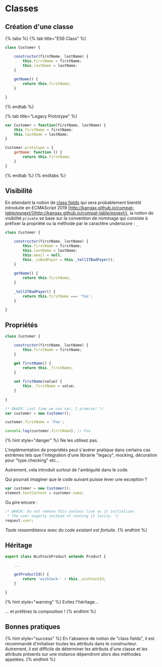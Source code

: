 # Classes

## Création d'une classe

{% tabs %}
{% tab title="ES6 Class" %}
```javascript
class Customer {

    constructor(firstName, lastName) {
        this.firstName = firstName;
        this.lastName = lastName;
    }
    
    getName() {
        return this.firstName;
    }

}
```
{% endtab %}

{% tab title="Legacy Prototype" %}
```javascript
var Customer = function(firstName, lastName) {
    this.firstName = firstName;
    this.lastName = lastName;
}

Customer.prototype = {
    getName: function () {
        return this.firstName;
    }
}

```
{% endtab %}
{% endtabs %}

## Visibilité

En attendant la notion de [class fields](https://github.com/tc39/proposal-class-fields) qui sera probablement bientôt introduite en ECMAScript 2019 [http://kangax.github.io/compat-table/esnext/](http://kangax.github.io/compat-table/esnext/), la notion de visibilité `private` se base sur la convention de nommage qui consiste à préfixer la propriété ou la méthode par le caractère underscore : `_`

```javascript
class Customer {

    constructor(firstName, lastName) {
        this.firstName = firstName;
        this.lastName = lastName;
        this.email = null;
        this._isBadPayer = this._tellIfBadPayer();
    }
    
    getName() {
        return this.firstName;
    }
    
    _tellIfBadPayer() {
        return this.firstName === 'foo';
    }

}
```

## Propriétés

```javascript
class Customer {

    constructor(firstName, lastName) {
        this.firstName = firstName;
    }

    get firstName() {
        return this._firstName;
    }
    
    set firstName(value) {
        this._firstName = value;
    }
    
}

/* @HACK: Last time we use var, I promise! */
var customer = new Customer();

customer.firstName = 'Foo';

console.log(customer.firstName); // Foo
```

{% hint style="danger" %}
Ne les utilisez pas.

L'implémentation de propriétés peut s'avérer pratique dans certains cas extrêmes tels que l'intégration d'une librairie "legacy", mocking, décoration pour "type checking" etc...

Autrement, cela introduit surtout de l'ambiguité dans le code.

Qui pourrait imaginer que le code suivant puisse lever une exception ?

```javascript
var customer = new Customer();
element.textContent = customer.name;
```

Ou pire encore :

```javascript
/* @HACK: Do not remove this useless line as it initializes
 * the user eagerly instead of running it lazily. */
request.user;
```

_Toute ressemblance avec du code existant est fortuite._
{% endhint %}

## Héritage

```javascript
export class WishtackProduct extends Product {

    ...

    getProductId() {
        return 'wishtack-' + this._wishtackId;
    }

}
```

{% hint style="warning" %}
Evitez l'héritage...

... et préférez la composition !
{% endhint %}

## Bonnes pratiques

{% hint style="success" %}
En l'absence de notion de "class fields", il est recommandé d'initialiser toutes les attributs dans le constructeur. Autrement, il est difficile de déterminer les attributs d'une classe et les attributs présents sur une instance dépendront alors des méthodes appelées.
{% endhint %}



